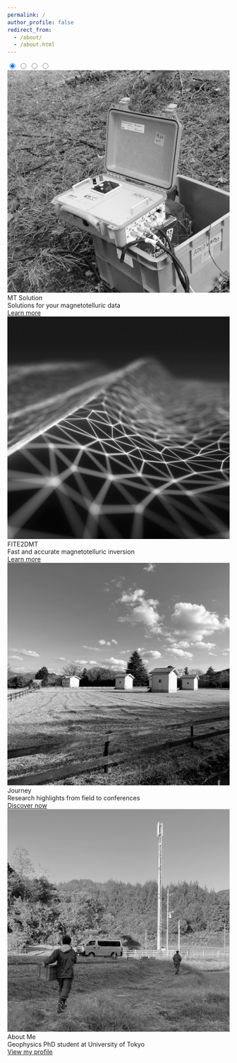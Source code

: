 ```yaml
---
permalink: /
author_profile: false
redirect_from: 
  - /about/
  - /about.html
---
```


<!-- Image Slider -->
<div class="image-slider">
  <input type="radio" id="slide1" name="slider" checked>
  <input type="radio" id="slide2" name="slider">
  <input type="radio" id="slide3" name="slider">
  <input type="radio" id="slide4" name="slider">
  
  <div class="slider-container">
    <div class="slide">
      <img src="/images/imageslider/slider-1-notext.jpg" alt="Image 1">
      <div class="slide-text-title">MT Solution</div>
      <div class="slide-text-body">Solutions for your magnetotelluric data</div>
      <div class="button-container">
        <a class="learn-more-button" href="https://dienodiba.com/MTSolutions">Learn more</a>
      </div>
    </div>
    <div class="slide">
      <img src="/images/imageslider/slider-2-notext.jpg" alt="Image 2">
      <div class="slide-text-title">FITE2DMT</div>
      <div class="slide-text-body">Fast and accurate magnetotelluric inversion</div>
      <div class="button-container">
        <a class="learn-more-button" href="https://dienodiba.com/FITE2DMT">Learn more</a>
      </div>
    </div>
    <div class="slide">
      <img src="/images/imageslider/slider-3-notext.jpg" alt="Image 3">
      <div class="slide-text-title">Journey</div>
      <div class="slide-text-body">Research highlights from field to conferences</div>
      <div class="button-container">
        <a class="learn-more-button" href="https://dienodiba.com/journey">Discover now</a>
      </div>
    </div>
    <div class="slide">
      <img src="/images/imageslider/slider-4-notext.jpg" alt="Image 4">
      <div class="slide-text-title">About Me</div>
      <div class="slide-text-body">Geophysics PhD student at University of Tokyo</div>
      <div class="button-container">
        <a class="learn-more-button" href="https://dienodiba.com/profile">View my profile</a>
      </div>
    </div>
  </div>

  <div class="slider-dots">
    <label for="slide1" class="dot"></label>
    <label for="slide2" class="dot"></label>
    <label for="slide3" class="dot"></label>
    <label for="slide4" class="dot"></label>
  </div>
</div>

<script>
let currentIndex = 0;
const slides = document.querySelectorAll('input[name="slider"]');
const totalSlides = slides.length;
let slideInterval;

// Swipe variables
let startX, endX;
const threshold = 50; // Minimum swipe distance in pixels

function startSlider() {
  slideInterval = setInterval(() => {
    slides[currentIndex].checked = false; 
    currentIndex = (currentIndex + 1) % totalSlides; 
    slides[currentIndex].checked = true; 
  }, 5000); 
}

function resetSlider(index) {
  clearInterval(slideInterval);
  currentIndex = index;
  startSlider();
}

function handleSwipe() {
  const sliderContainer = document.querySelector('.slider-container');
  
  sliderContainer.addEventListener('touchstart', (event) => {
    startX = event.touches[0].clientX;
  });

  sliderContainer.addEventListener('touchend', (event) => {
    endX = event.changedTouches[0].clientX;
    handleSwipeDirection();
  });

  function handleSwipeDirection() {
    const distance = endX - startX;
    if (Math.abs(distance) > threshold) {
      if (distance < 0) {
        // Swiped left
        nextSlide();
      } else {
        // Swiped right
        prevSlide();
      }
    }
  }

  function nextSlide() {
    slides[currentIndex].checked = false; 
    currentIndex = (currentIndex + 1) % totalSlides; 
    slides[currentIndex].checked = true; 
  }

  function prevSlide() {
    slides[currentIndex].checked = false; 
    currentIndex = (currentIndex - 1 + totalSlides) % totalSlides; 
    slides[currentIndex].checked = true; 
  }
}

slides.forEach((slide, index) => {
  slide.addEventListener('change', () => resetSlider(index));
});

startSlider();
handleSwipe();
</script>
